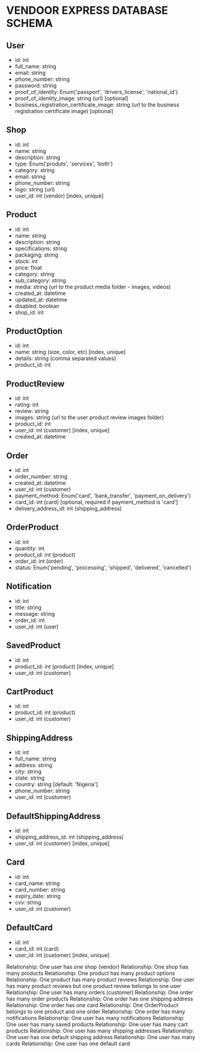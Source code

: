 # VENDOOR EXPRESS DATABASE SCHEMA

## User

- id: int
- full_name: string
- email: string
- phone_number: string
- password: string
- proof_of_identity: Enum('passport', 'drivers_license', 'national_id')
- proof_of_identity_image: string (url) [optional]
- business_registration_certificate_image: string (url to the business registration certificate image) [optional]

## Shop

- id: int
- name: string
- description: string
- type: Enum('produts', 'services', 'both')
- category: string
- email: string
- phone_number: string
- logo: string (url)
- user_id: int (vendor) [index, unique]

## Product

- id: int
- name: string
- description: string
- specifications: string
- packaging: string
- stock: int
- price: float
- category: string
- sub_category: string
- media: string (url to the product media folder - images, videos)
- created_at: datetime
- updated_at: datetime
- disabled: boolean
- shop_id: int

## ProductOption

- id: int
- name: string (size, color, etc) [index, unique]
- details: string (comma separated values)
- product_id: int

## ProductReview

- id: int
- rating: int
- review: string
- images: string (url to the user product review images folder)
- product_id: int
- user_id: int (customer) [index, unique]
- created_at: datetime

## Order

- id: int
- order_number: string
- created_at: datetime
- user_id: int (customer)
- payment_method: Enum('card', 'bank_transfer', 'payment_on_delivery')
- card_id: int (card) [optional, required if payment_method is 'card']
- delivery_address_id: int (shipping_address)

## OrderProduct

- id: int
- quantity: int
- product_id: int (product)
- order_id: int (order)
- status: Enum('pending', 'processing', 'shipped', 'delivered', 'cancelled')

## Notification

- id: int
- title: string
- message: string
- order_id: int
- user_id: int (user)

## SavedProduct

- id: int
- product_id: int (product) [index, unique]
- user_id: int (customer)

## CartProduct

- id: int
- product_id: int (product)
- user_id: int (customer)

## ShippingAddress

- id: int
- full_name: string
- address: string
- city: string
- state: string
- country: string [default: 'Nigeria']
- phone_number: string
- user_id: int (customer)

## DefaultShippingAddress

- id: int
- shipping_address_id: int (shipping_address)
- user_id: int (customer) [index, unique]

## Card

- id: int
- card_name: string
- card_number: string
- expiry_date: string
- cvv: string
- user_id: int (customer)

## DefaultCard

- id: int
- card_id: int (card)
- user_id: int (customer) [index, unique]

Relationship: One user has one shop (vendor)
Relationship: One shop has many products
Relationship: One product has many product options
Relationship: One product has many product reviews
Relationship: One user has many product reviews but one product review belongs to one user
Relationship: One user has many orders (customer)
Relationship: One order has many order products
Relationship: One order has one shipping address
Relationship: One order has one card
Relationship: One OrderProduct belongs to one product and one order
Relationship: One order has many notifications
Relationship: One user has many notifications
Relationship: One user has many saved products
Relationship: One user has many cart products
Relationship: One user has many shipping addresses
Relationship: One user has one default shipping address
Relationship: One user has many cards
Relationship: One user has one default card
